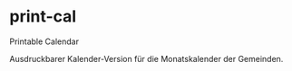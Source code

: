 # print-cal
Printable Calendar

Ausdruckbarer Kalender-Version für die Monatskalender der Gemeinden.
